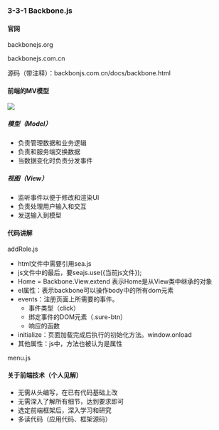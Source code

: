 ### 3-3-1 Backbone.js

#### 官网

backbonejs.org

backbonejs.com.cn

源码（带注释）：backbonjs.com.cn/docs/backbone.html

#### 前端的MV模型

![](img\3-3-1.svg)

##### 模型（Model）

- 负责管理数据和业务逻辑
- 负责和服务端交换数据
- 当数据变化时负责分发事件

##### 视图（View）

- 监听事件以便于修改和渲染UI
- 负责处理用户输入和交互
- 发送输入到模型

#### 代码讲解

addRole.js

- html文件中需要引用sea.js
- js文件中的最后，要seajs.use({当前js文件});
- Home = Backbone.View.extend 表示Home是从View类中继承的对象
- el属性：表示backbone可以操作body中的所有dom元素
- events：注册页面上所需要的事件。
  - 事件类型（click）
  - 绑定事件的DOM元素（.sure-btn）
  - 响应的函数
- initialize：页面加载完成后执行的初始化方法。window.onload
- 其他属性：js中，方法也被认为是属性

menu.js

#### 关于前端技术（个人见解）

- 无需从头编写，在已有代码基础上改
- 无需深入了解所有细节，达到要求即可
- 选定前端框架后，深入学习和研究
- 多读代码（应用代码、框架源码）